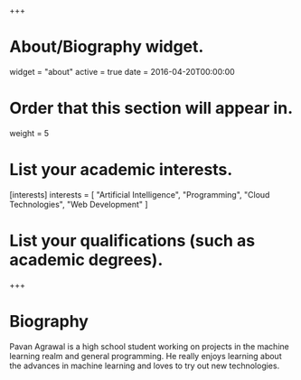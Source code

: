 +++
# About/Biography widget.
widget = "about"
active = true
date = 2016-04-20T00:00:00

# Order that this section will appear in.
weight = 5

# List your academic interests.
[interests]
  interests = [
    "Artificial Intelligence",
    "Programming",
    "Cloud Technologies",
    "Web Development"
  ]

# List your qualifications (such as academic degrees).

 
+++

# Biography

Pavan Agrawal is a high school student working on projects in the machine learning realm and general programming. He really enjoys learning about the advances in machine learning and loves to try out new technologies. 

